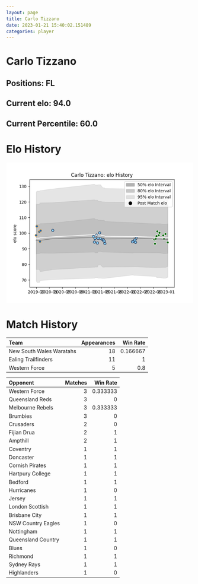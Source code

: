 ```yaml
---  
layout: page  
title: Carlo Tizzano  
date: 2023-01-21 15:40:02.151489  
categories: player  
---
```

# Carlo Tizzano

## Positions: FL

## Current elo: 94.0

## Current Percentile: 60.0

# Elo History


![elo history](history_CarloTizzano.png)
# Match History


| Team                     |   Appearances |   Win Rate |
|:-------------------------|--------------:|-----------:|
| New South Wales Waratahs |            18 |   0.166667 |
| Ealing Trailfinders      |            11 |   1        |
| Western Force            |             5 |   0.8      |

| Opponent           |   Matches |   Win Rate |
|:-------------------|----------:|-----------:|
| Western Force      |         3 |   0.333333 |
| Queensland Reds    |         3 |   0        |
| Melbourne Rebels   |         3 |   0.333333 |
| Brumbies           |         3 |   0        |
| Crusaders          |         2 |   0        |
| Fijian Drua        |         2 |   1        |
| Ampthill           |         2 |   1        |
| Coventry           |         1 |   1        |
| Doncaster          |         1 |   1        |
| Cornish Pirates    |         1 |   1        |
| Hartpury College   |         1 |   1        |
| Bedford            |         1 |   1        |
| Hurricanes         |         1 |   0        |
| Jersey             |         1 |   1        |
| London Scottish    |         1 |   1        |
| Brisbane City      |         1 |   1        |
| NSW Country Eagles |         1 |   0        |
| Nottingham         |         1 |   1        |
| Queensland Country |         1 |   1        |
| Blues              |         1 |   0        |
| Richmond           |         1 |   1        |
| Sydney Rays        |         1 |   1        |
| Highlanders        |         1 |   0        |